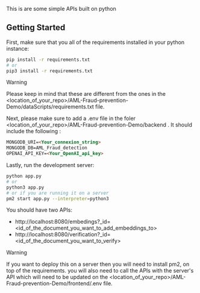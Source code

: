 This is are some simple APIs built on python

## Getting Started

First, make sure that you all of the requirements installed in your python instance:

```bash
pip install -r requirements.txt
# or
pip3 install -r requirements.txt
```

> [!Warning]
> Please keep in mind that these are different from the ones in the <location_of_your_repo>/AML-Fraud-prevention-Demo/dataScripts/requirements.txt file.

Next, please make sure to add a .env file in the foler <location_of_your_repo>/AML-Fraud-prevention-Demo/backend .
It should include the following :

```md
MONGODB_URI=<Your_connexion_string>
MONGODB_DB=AML_Fraud_detection
OPENAI_API_KEY=<Your_OpenAI_api_key>
```

Lastly, run the development server:

```bash
python app.py
# or
python3 app.py
# or if you are running it on a server
pm2 start app.py --interpreter=python3
```

You should have two APIs:
- http://localhost:8080/embedings?_id=<id_of_the_document_you_want_to_add_embeddings_to>
- http://localhost:8080/verification?_id=<id_of_the_document_you_want_to_verify>


> [!Warning]
> If you want to deploy this on a server then you will need to install pm2, on top of the requirements. you will also need to call the APIs with the server's API which will need to be updated on the <location_of_your_repo>/AML-Fraud-prevention-Demo/frontend/.env file.
